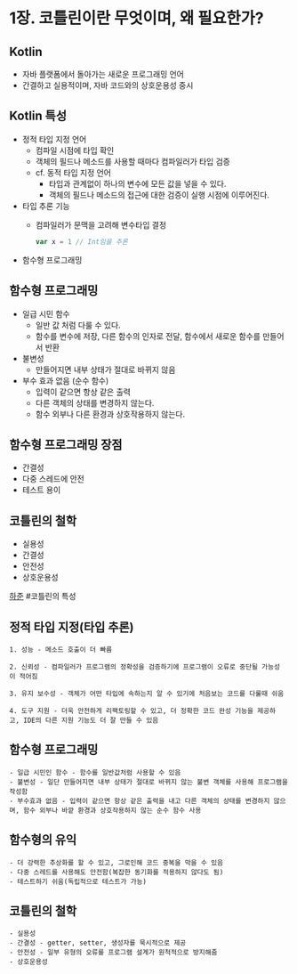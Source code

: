 # 1장. 코틀린이란 무엇이며, 왜 필요한가? 

## Kotlin
- 자바 플랫폼에서 돌아가는 새로운 프로그래밍 언어
- 간결하고 실용적이며, 자바 코드와의 상호운용성 중시 

## Kotlin 특성
- 정적 타입 지정 언어
  - 컴파일 시점에 타입 확인
  - 객체의 필드나 메소드를 사용할 때마다 컴파일러가 타입 검증   
  - cf. 동적 타입 지정 언어
    - 타입과 관계없이 하나의 변수에 모든 값을 넣을 수 있다.
    - 객체의 필드나 메소드의 접근에 대한 검증이 실행 시점에 이루어진다.
- 타입 추론 기능  
  - 컴파일러가 문맥을 고려해 변수타입 결정     

    ```kotlin
    var x = 1 // Int임을 추론
    ```
- 함수형 프로그래밍
 

## 함수형 프로그래밍 
- 일급 시민 함수 
  - 일반 값 처럼 다룰 수 있다.
  - 함수를 변수에 저장, 다른 함수의 인자로 전달, 함수에서 새로운 함수를 만들어서 반환
- 불변성
  - 만들어지면 내부 상태가 절대로 바뀌지 않음
- 부수 효과 없음 (순수 함수)
  - 입력이 같으면 항상 같은 출력
  - 다른 객체의 상태를 변경하지 않는다.
  - 함수 외부나 다른 환경과 상호작용하지 않는다.

## 함수형 프로그래밍 장점
- 간결성
- 다중 스레드에 안전
- 테스트 용이


## 코틀린의 철학
- 실용성
- 간결성
- 안전성
- 상호운용성

[하준](https://www.notion.so/1-8d91118055484e96abbb8da96474eec5)
#코틀린의 특성

## 정적 타입 지정(타입 추론)
    
    1. 성능 - 메소드 호출이 더 빠름
    
    2. 신뢰성 - 컴파일러가 프로그램의 정확성을 검증하기에 프로그램이 오류로 중단될 가능성이 적어짐
    
    3. 유지 보수성 - 객체가 어떤 타입에 속하는지 알 수 있기에 처음보는 코드를 다룰때 쉬움
    
    4. 도구 지원 - 더욱 안전하게 리팩토링할 수 있고, 더 정확한 코드 완성 기능을 제공하고, IDE의 다른 지원 기능도 더 잘 만들 수 있음
    

## 함수형 프로그래밍
    - 일급 시민인 함수 - 함수를 일반값처럼 사용할 수 있음
    - 불변성 - 일단 만들어지면 내부 상태가 절대로 바뀌지 않는 불변 객체를 사용해 프로그램을 작성함
    - 부수효과 없음 - 입력이 같으면 항상 같은 출력을 내고 다른 객체의 상태를 변경하지 않으며, 함수 외부나 바깥 환경과 상호작용하지 않는 순수 함수 사용
## 함수형의 유익
    - 더 강력한 추상화를 할 수 있고, 그로인해 코드 중복을 막을 수 있음
    - 다중 스레드를 사용해도 안전함(복잡한 동기화를 적용하지 않다도 됨)
    - 테스트하기 쉬움(독립적으로 테스트가 가능)
    
## 코틀린의 철학
    - 실용성
    - 간결성 - getter, setter, 생성자를 묵시적으로 제공
    - 안전성 - 일부 유형의 오류를 프로그램 설계가 원척적으로 방지해줌
    - 상호운용성
